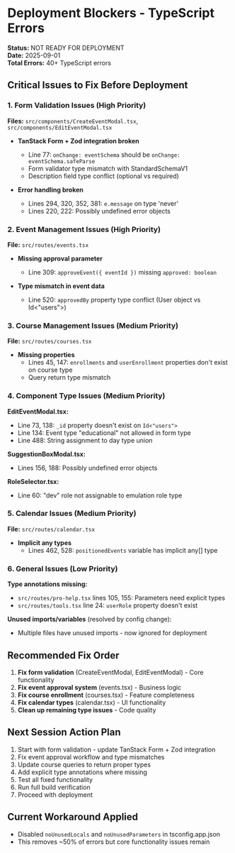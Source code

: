 # Deployment Blockers - TypeScript Errors

**Status:** NOT READY FOR DEPLOYMENT  
**Date:** 2025-09-01  
**Total Errors:** 40+ TypeScript errors

## Critical Issues to Fix Before Deployment

### 1. Form Validation Issues (High Priority)
**Files:** `src/components/CreateEventModal.tsx`, `src/components/EditEventModal.tsx`

- **TanStack Form + Zod integration broken**
  - Line 77: `onChange: eventSchema` should be `onChange: eventSchema.safeParse`
  - Form validator type mismatch with StandardSchemaV1
  - Description field type conflict (optional vs required)

- **Error handling broken**
  - Lines 294, 320, 352, 381: `e.message` on type 'never'
  - Lines 220, 222: Possibly undefined error objects

### 2. Event Management Issues (High Priority)
**File:** `src/routes/events.tsx`

- **Missing approval parameter**
  - Line 309: `approveEvent({ eventId })` missing `approved: boolean`
  
- **Type mismatch in event data**
  - Line 520: `approvedBy` property type conflict (User object vs Id<"users">)

### 3. Course Management Issues (Medium Priority)
**File:** `src/routes/courses.tsx`

- **Missing properties**
  - Lines 45, 147: `enrollments` and `userEnrollment` properties don't exist on course type
  - Query return type mismatch

### 4. Component Type Issues (Medium Priority)

**EditEventModal.tsx:**
- Line 73, 138: `_id` property doesn't exist on `Id<"users">`
- Line 134: Event type "educational" not allowed in form type
- Line 488: String assignment to day type union

**SuggestionBoxModal.tsx:**
- Lines 156, 188: Possibly undefined error objects

**RoleSelector.tsx:**
- Line 60: "dev" role not assignable to emulation role type

### 5. Calendar Issues (Medium Priority)
**File:** `src/routes/calendar.tsx`

- **Implicit any types**
  - Lines 462, 528: `positionedEvents` variable has implicit any[] type

### 6. General Issues (Low Priority)

**Type annotations missing:**
- `src/routes/pro-help.tsx` lines 105, 155: Parameters need explicit types
- `src/routes/tools.tsx` line 24: `userRole` property doesn't exist

**Unused imports/variables** (resolved by config change):
- Multiple files have unused imports - now ignored for deployment

## Recommended Fix Order

1. **Fix form validation** (CreateEventModal, EditEventModal) - Core functionality
2. **Fix event approval system** (events.tsx) - Business logic  
3. **Fix course enrollment** (courses.tsx) - Feature completeness
4. **Fix calendar types** (calendar.tsx) - UI functionality
5. **Clean up remaining type issues** - Code quality

## Next Session Action Plan

1. Start with form validation - update TanStack Form + Zod integration
2. Fix event approval workflow and type mismatches  
3. Update course queries to return proper types
4. Add explicit type annotations where missing
5. Test all fixed functionality
6. Run full build verification
7. Proceed with deployment

## Current Workaround Applied
- Disabled `noUnusedLocals` and `noUnusedParameters` in tsconfig.app.json
- This removes ~50% of errors but core functionality issues remain